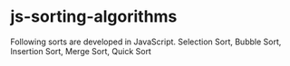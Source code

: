 # js-sorting-algorithms
Following sorts are developed in JavaScript. Selection Sort, Bubble Sort, Insertion Sort, Merge Sort, Quick Sort
